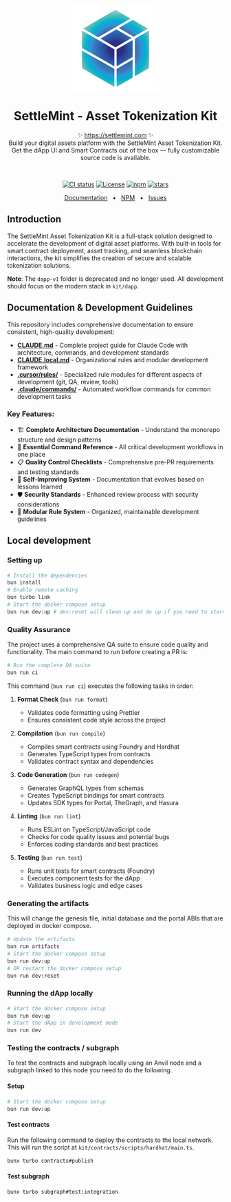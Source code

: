 <p align="center">
  <img src="https://github.com/settlemint/sdk/blob/main/logo.svg" width="200px" align="center" alt="SettleMint logo" />
  <h1 align="center">SettleMint - Asset Tokenization Kit</h1>
  <p align="center">
    ✨ <a href="https://settlemint.com">https://settlemint.com</a> ✨
    <br/>
    Build your digital assets platform with the SettleMint Asset Tokenization Kit.
    <br/>
    Get the dApp UI and Smart Contracts out of the box — fully customizable source code is available.
  </p>
</p>
<br/>
<p align="center">
<a href="https://github.com/settlemint/asset-tokenization-kit/actions?query=branch%3Amain"><img src="https://github.com/settlemint/asset-tokenization-kit/actions/workflows/main.yml/badge.svg?event=push&branch=main" alt="CI status" /></a>
<a href="https://fsl.software" rel="nofollow"><img src="https://img.shields.io/npm/l/@settlemint/asset-tokenization-kit" alt="License"></a>
<a href="https://www.npmjs.com/package/@settlemint/asset-tokenization-kit" rel="nofollow"><img src="https://img.shields.io/npm/dw/@settlemint/asset-tokenization-kit" alt="npm"></a>
<a href="https://github.com/settlemint/asset-tokenization-kit" rel="nofollow"><img src="https://img.shields.io/github/stars/settlemint/asset-tokenization-kit" alt="stars"></a>
</p>

<div align="center">
  <a href="https://console.settlemint.com/documentation/">Documentation</a>
  <span>&nbsp;&nbsp;•&nbsp;&nbsp;</span>
  <a href="https://www.npmjs.com/package/@settlemint/asset-tokenization-kit">NPM</a>
  <span>&nbsp;&nbsp;•&nbsp;&nbsp;</span>
  <a href="https://github.com/settlemint/asset-tokenization-kit/issues">Issues</a>
  <br />
</div>

## Introduction

The SettleMint Asset Tokenization Kit is a full-stack solution designed to
accelerate the development of digital asset platforms. With built-in tools for
smart contract deployment, asset tracking, and seamless blockchain interactions,
the kit simplifies the creation of secure and scalable tokenization solutions.

**Note**: The `dapp-v1` folder is deprecated and no longer used. All development
should focus on the modern stack in `kit/dapp`.

## Documentation & Development Guidelines

This repository includes comprehensive documentation to ensure consistent, high-quality development:

- **[CLAUDE.md](./CLAUDE.md)** - Complete project guide for Claude Code with architecture, commands, and development standards
- **[CLAUDE.local.md](./CLAUDE.local.md)** - Organizational rules and modular development framework
- **[.cursor/rules/](./cursor/rules/)** - Specialized rule modules for different aspects of development (git, QA, review, tools)
- **[.claude/commands/](./claude/commands/)** - Automated workflow commands for common development tasks

### Key Features:
- 🏗️ **Complete Architecture Documentation** - Understand the monorepo structure and design patterns
- 🔧 **Essential Command Reference** - All critical development workflows in one place  
- 📋 **Quality Control Checklists** - Comprehensive pre-PR requirements and testing standards
- 🔄 **Self-Improving System** - Documentation that evolves based on lessons learned
- 🛡️ **Security Standards** - Enhanced review process with security considerations
- 🎯 **Modular Rule System** - Organized, maintainable development guidelines

## Local development

### Setting up

```bash
# Install the dependencies
bun install
# Enable remote caching
bun turbo link
# Start the docker compose setup
bun run dev:up # dev:reset will clean up and do up if you need to start fresh
```

### Quality Assurance

The project uses a comprehensive QA suite to ensure code quality and
functionality. The main command to run before creating a PR is:

```bash
# Run the complete QA suite
bun run ci
```

This command (`bun run ci`) executes the following tasks in order:

1. **Format Check** (`bun run format`)
   - Validates code formatting using Prettier
   - Ensures consistent code style across the project

2. **Compilation** (`bun run compile`)
   - Compiles smart contracts using Foundry and Hardhat
   - Generates TypeScript types from contracts
   - Validates contract syntax and dependencies

3. **Code Generation** (`bun run codegen`)
   - Generates GraphQL types from schemas
   - Creates TypeScript bindings for smart contracts
   - Updates SDK types for Portal, TheGraph, and Hasura

4. **Linting** (`bun run lint`)
   - Runs ESLint on TypeScript/JavaScript code
   - Checks for code quality issues and potential bugs
   - Enforces coding standards and best practices

5. **Testing** (`bun run test`)
   - Runs unit tests for smart contracts (Foundry)
   - Executes component tests for the dApp
   - Validates business logic and edge cases

### Generating the artifacts

This will change the genesis file, initial database and the portal ABIs that are
deployed in docker compose.

```bash
# Update the artifacts
bun run artifacts
# Start the docker compose setup
bun run dev:up
# OR restart the docker compose setup
bun run dev:reset
```

### Running the dApp locally

```bash
# Start the docker compose setup
bun run dev:up
# Start the dApp in development mode
bun run dev
```

### Testing the contracts / subgraph

To test the contracts and subgraph locally using an Anvil node and a subgraph
linked to this node you need to do the following.

#### Setup

```bash
# Start the docker compose setup
bun run dev:up
```

#### Test contracts

Run the following command to deploy the contracts to the local network. This
will run the script at `kit/contracts/scripts/hardhat/main.ts`.

```bash
bunx turbo contracts#publish
```

#### Test subgraph

```bash
bunx turbo subgraph#test:integration
```
